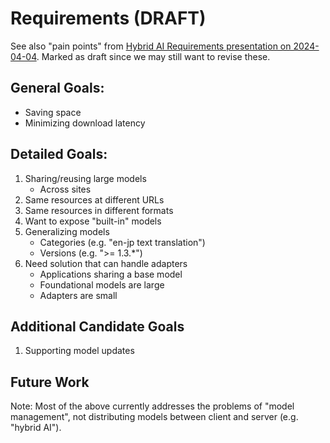 # Requirements (DRAFT)
See also "pain points" from [Hybrid AI Requirements presentation on 2024-04-04](https://github.com/webmachinelearning/hybrid-ai/blob/main/presentations/2024-04-04-Hybrid_AI_for_the_Web-Requirements.pdf).  Marked as draft since we may still want to revise these.

## General Goals: 
* Saving space
* Minimizing download latency

## Detailed Goals:
1. Sharing/reusing large models
   - Across sites
2. Same resources at different URLs
3. Same resources in different formats
4. Want to expose "built-in" models
5. Generalizing models
   - Categories (e.g. "en-jp text translation")
   - Versions (e.g. ">= 1.3.*")
6. Need solution that can handle adapters
   - Applications sharing a base model
   - Foundational models are large
   - Adapters are small
  
## Additional Candidate Goals
1. Supporting model updates

## Future Work
Note: Most of the above currently addresses the problems of "model management", not
distributing models between client and server (e.g. "hybrid AI").

